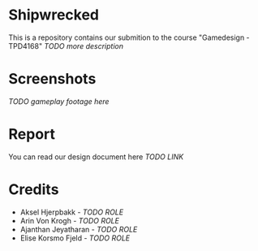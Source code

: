 # Shipwrecked

This is a repository contains our submition to the course "Gamedesign - TPD4168" 
*TODO more description*

# Screenshots

*TODO gameplay footage here*

# Report

You can read our design document here *TODO LINK*


# Credits 

- Aksel Hjerpbakk - *TODO ROLE*
- Arin Von Krogh - *TODO ROLE*
- Ajanthan Jeyatharan - *TODO ROLE*
- Elise Korsmo Fjeld - *TODO ROLE*

